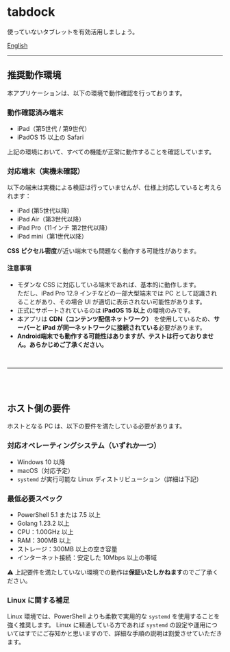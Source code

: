 # tabdock
使っていないタブレットを有効活用しましょう。<br>

[English](README.md)

---

## 推奨動作環境

本アプリケーションは、以下の環境で動作確認を行っております。

### 動作確認済み端末

- iPad（第5世代 / 第9世代）
- iPadOS 15 以上の Safari

上記の環境において、すべての機能が正常に動作することを確認しています。

### 対応端末（実機未確認）

以下の端末は実機による検証は行っていませんが、仕様上対応していると考えられます：

- iPad (第5世代以降)
- iPad Air（第3世代以降）
- iPad Pro（11インチ 第2世代以降）
- iPad mini（第1世代以降）

**CSS ピクセル密度**が近い端末でも問題なく動作する可能性があります。

#### 注意事項

- モダンな CSS に対応している端末であれば、基本的に動作します。  
  ただし、iPad Pro 12.9 インチなどの一部大型端末では PC として認識されることがあり、その場合 UI が適切に表示されない可能性があります。
- 正式にサポートされているのは **iPadOS 15 以上** の環境のみです。
- 本アプリは **CDN（コンテンツ配信ネットワーク）** を使用しているため、**サーバーと iPad が同一ネットワークに接続されている**必要があります。
- **Android端末でも動作する可能性はありますが、テストは行っておりません。あらかじめご了承ください。**

<br>

---

<br>
<br>

## ホスト側の要件

ホストとなる PC は、以下の要件を満たしている必要があります。

### 対応オペレーティングシステム（いずれか一つ）

- Windows 10 以降
- macOS（対応予定）
- `systemd` が実行可能な Linux ディストリビューション（詳細は下記）

### 最低必要スペック

- PowerShell 5.1 または 7.5 以上
- Golang 1.23.2 以上
- CPU：1.00GHz 以上
- RAM：300MB 以上
- ストレージ：300MB 以上の空き容量
- インターネット接続：安定した 10Mbps 以上の帯域

⚠️ 上記要件を満たしていない環境での動作は**保証いたしかねます**のでご了承ください。

### Linux に関する補足

Linux 環境では、PowerShell よりも柔軟で実用的な `systemd` を使用することを強く推奨します。
Linux に精通している方であれば `systemd` の設定や運用についてはすでにご存知かと思いますので、詳細な手順の説明は割愛させていただきます。
